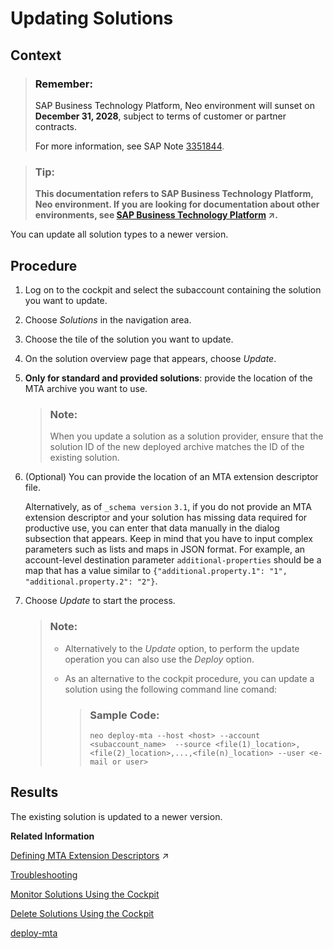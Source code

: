 <!-- loio4bec3f17a2f4482292250fb1d18780da -->

# Updating Solutions



<a name="loio4bec3f17a2f4482292250fb1d18780da__context_zjc_2sc_wbb"/>

## Context

> ### Remember:  
> SAP Business Technology Platform, Neo environment will sunset on **December 31, 2028**, subject to terms of customer or partner contracts.
> 
> For more information, see SAP Note [3351844](https://me.sap.com/notes/3351844).

> ### Tip:  
> **This documentation refers to SAP Business Technology Platform, Neo environment. If you are looking for documentation about other environments, see [SAP Business Technology Platform](https://help.sap.com/viewer/65de2977205c403bbc107264b8eccf4b/Cloud/en-US/6a2c1ab5a31b4ed9a2ce17a5329e1dd8.html "SAP Business Technology Platform (SAP BTP) is an integrated offering comprised of four technology portfolios: database and data management, application development and integration, analytics, and intelligent technologies. The platform offers users the ability to turn data into business value, compose end-to-end business processes, and build and extend SAP applications quickly.") :arrow_upper_right:.**

You can update all solution types to a newer version.



## Procedure

1.  Log on to the cockpit and select the subaccount containing the solution you want to update.

2.  Choose *Solutions* in the navigation area.

3.  Choose the tile of the solution you want to update.

4.  On the solution overview page that appears, choose *Update*.

5.  **Only for standard and provided solutions**: provide the location of the MTA archive you want to use.

    > ### Note:  
    > When you update a solution as a solution provider, ensure that the solution ID of the new deployed archive matches the ID of the existing solution.

6.  \(Optional\) You can provide the location of an MTA extension descriptor file.

    Alternatively, as of `_schema version` `3.1`, if you do not provide an MTA extension descriptor and your solution has missing data required for productive use, you can enter that data manually in the dialog subsection that appears. Keep in mind that you have to input complex parameters such as lists and maps in JSON format. For example, an account-level destination parameter `additional-properties` should be a map that has a value similar to `{"additional.property.1": "1", "additional.property.2": "2"}`.

7.  Choose *Update* to start the process.

    > ### Note:  
    > -   Alternatively to the *Update* option, to perform the update operation you can also use the *Deploy* option.
    > -   As an alternative to the cockpit procedure, you can update a solution using the following command line comand:
    > 
    >     > ### Sample Code:  
    >     > ```
    >     > neo deploy-mta --host <host> --account <subaccount_name>  --source <file(1)_location>,<file(2)_location>,...,<file(n)_location> --user <e-mail or user>
    >     > ```




<a name="loio4bec3f17a2f4482292250fb1d18780da__result_dqq_rct_2bb"/>

## Results

The existing solution is updated to a newer version.

**Related Information**  




[Defining MTA Extension Descriptors](https://help.sap.com/viewer/65de2977205c403bbc107264b8eccf4b/Cloud/en-US/50df803465324d36851c79fd07e8972c.html "") :arrow_upper_right:

[Troubleshooting](troubleshooting-b3f6b49.md "")

[Monitor Solutions Using the Cockpit](monitor-solutions-using-the-cockpit-5d5debc.md "When deployed to your SAP BTP subaccount, a solution consists of various solution components. Each solution component originates from a certain MTA module that in turn can result in several solution components. That is, one MTA module corresponds to given solution components.")

[Delete Solutions Using the Cockpit](delete-solutions-using-the-cockpit-0f1844f.md "Delete a solution from your subaccount following the steps for the corresponding solution types.")

[deploy-mta](../50-administration-and-ops-neo/deploy-mta-1e12331.md "This command deploys Multitarget Application (MTA) archives. One or more than one MTA archives can be deployed to your subaccount in one go.")

